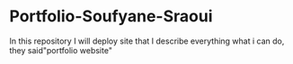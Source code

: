 # Portfolio-Soufyane-Sraoui
In this repository I will deploy site that I describe everything what i can do, they said"portfolio website"
